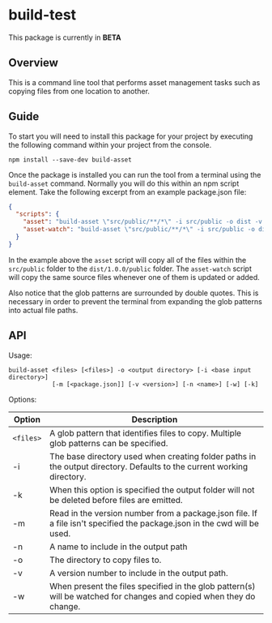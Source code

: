 # build-test

This package is currently in **BETA**

## Overview

This is a command line tool that performs asset management tasks such as copying files from one location to another.

## Guide

To start you will need to install this package for your project by executing the following command within your project from the console.

```
npm install --save-dev build-asset
``` 
Once the package is installed you can run the tool from a terminal using the `build-asset` command.  Normally you will
do this within an npm script element.  Take the following excerpt from an example package.json file:

```JSON
{
  "scripts": {
    "asset": "build-asset \"src/public/**/*\" -i src/public -o dist -v 1.0.0 -n public",
    "asset-watch": "build-asset \"src/public/**/*\" -i src/public -o dist -v 1.0.0 -n public -w",
  }
}
```

In the example above the `asset` script will copy all of the files within the `src/public` folder to the `dist/1.0.0/public` folder.
The `asset-watch` script will copy the same source files whenever one of them is updated or added.

Also notice that the glob patterns are surrounded by double quotes.  This is necessary in order to prevent the terminal from expanding
the glob patterns into actual file paths.

## API

Usage:
```
build-asset <files> [<files>] -o <output directory> [-i <base input directory>]
            [-m [<package.json]] [-v <version>] [-n <name>] [-w] [-k]
```
Options:

| Option | Description |
| ---    | ---         |
| `<files>` | A glob pattern that identifies files to copy.  Multiple glob patterns can be specified. |
| -i     | The base directory used when creating folder paths in the output directory.  Defaults to the current working directory. |
| -k     | When this option is specified the output folder will not be deleted before files are emitted. |
| -m     | Read in the version number from a package.json file.  If a file isn't specified the package.json in the cwd will be used. |
| -n     | A name to include in the output path |
| -o     | The directory to copy files to. |
| -v     | A version number to include in the output path. |
| -w     | When present the files specified in the glob pattern(s) will be watched for changes and copied when they do change. |